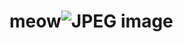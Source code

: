 # meow![JPEG image](https://github.com/user-attachments/assets/a1f1cd86-06e6-4000-8c0b-d5ad3693f42e)
